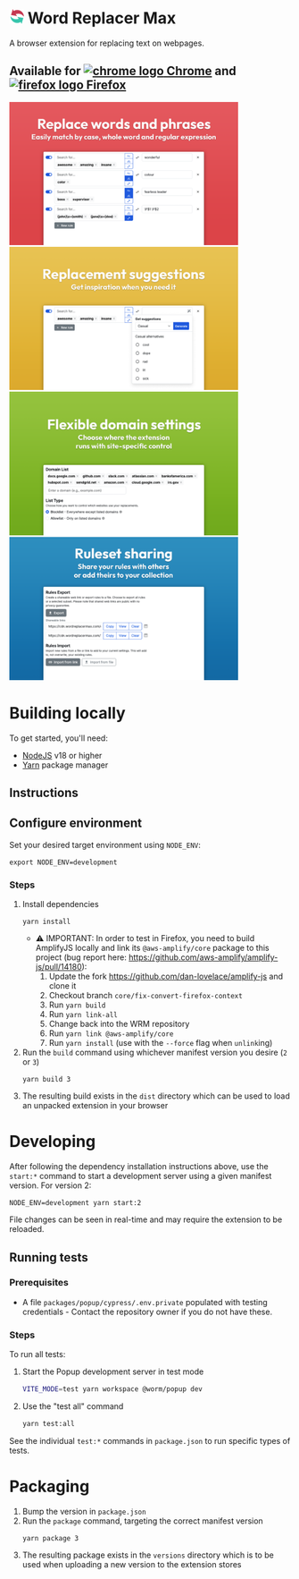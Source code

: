 # <img alt="Word Replace Max" src="./assets/word-replacer-max-logo_26.png" /> Word Replacer Max

A browser extension for replacing text on webpages.

## Available for [<img alt="chrome logo" src="./assets/chrome_logo.svg" /> Chrome](https://chromewebstore.google.com/detail/word-replacer-max/gnemoflnihonmkiacnagnbnlppkamfgo) and [<img alt="firefox logo" src="./assets/firefox_logo.svg" /> Firefox](https://addons.mozilla.org/en-US/firefox/addon/word-replacer-max)

<img alt="replace words and phrases" src="./assets/store-page-1.png" style="max-width: 100%; width: 410px"></img>
<img alt="flexible domain settings" src="./assets/store-page-2.png" style="max-width: 100%; width: 410px"></img>
<img alt="ruleset sharing" src="./assets/store-page-3.png" style="max-width: 100%; width: 410px"></img>
<img alt="highlight and replace" src="./assets/store-page-5.png" style="max-width: 100%; width: 410px"></img>

# Building locally

To get started, you'll need:

- [NodeJS](https://nodejs.org/en) v18 or higher
- [Yarn](https://yarnpkg.com/) package manager

## Instructions

## Configure environment

Set your desired target environment using `NODE_ENV`:

```
export NODE_ENV=development
```

### Steps

1. Install dependencies
   ```
   yarn install
   ```
   - ⚠️ IMPORTANT: In order to test in Firefox, you need to build AmplifyJS
     locally and link its `@aws-amplify/core` package to this project (bug
     report here: https://github.com/aws-amplify/amplify-js/pull/14180):
     1. Update the fork https://github.com/dan-lovelace/amplify-js and clone it
     1. Checkout branch `core/fix-convert-firefox-context`
     1. Run `yarn build`
     1. Run `yarn link-all`
     1. Change back into the WRM repository
     1. Run `yarn link @aws-amplify/core`
     1. Run `yarn install` (use with the `--force` flag when `unlink`ing)
1. Run the `build` command using whichever manifest version you desire (`2` or
   `3`)
   ```
   yarn build 3
   ```
1. The resulting build exists in the `dist` directory which can be used to load
   an unpacked extension in your browser

# Developing

After following the dependency installation instructions above, use the
`start:*` command to start a development server using a given manifest version.
For version 2:

```
NODE_ENV=development yarn start:2
```

File changes can be seen in real-time and may require the extension to be
reloaded.

## Running tests

### Prerequisites

- A file `packages/popup/cypress/.env.private` populated with testing
  credentials - Contact the repository owner if you do not have these.

### Steps

To run all tests:

1. Start the Popup development server in test mode
   ```sh
   VITE_MODE=test yarn workspace @worm/popup dev
   ```
1. Use the "test all" command
   ```sh
   yarn test:all
   ```

See the individual `test:*` commands in `package.json` to run specific types of
tests.

# Packaging

1. Bump the version in `package.json`
1. Run the `package` command, targeting the correct manifest version
   ```
   yarn package 3
   ```
1. The resulting package exists in the `versions` directory which is to be used
   when uploading a new version to the extension stores
